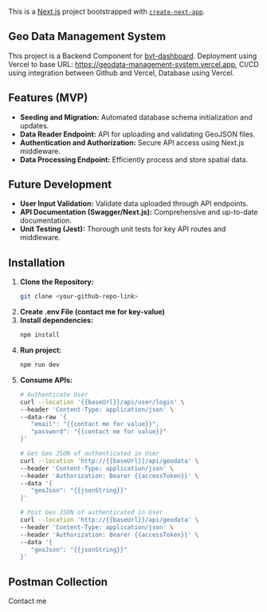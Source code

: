 This is a [Next.js](https://nextjs.org/) project bootstrapped with [`create-next-app`](https://github.com/vercel/next.js/tree/canary/packages/create-next-app).

## Geo Data Management System
This project is a Backend Component for [bvt-dashboard](https://github.com/azurein/bvt-dashboard). Deployment using Vercel to base URL: https://geodata-management-system.vercel.app, CI/CD using integration between Github and Vercel, Database using Vercel.

## Features (MVP)
- **Seeding and Migration:** Automated database schema initialization and updates.
- **Data Reader Endpoint:** API for uploading and validating GeoJSON files.
- **Authentication and Authorization:** Secure API access using Next.js middleware.
- **Data Processing Endpoint:** Efficiently process and store spatial data.

## Future Development
- **User Input Validation:** Validate data uploaded through API endpoints.
- **API Documentation (Swagger/Next.js):** Comprehensive and up-to-date documentation.
- **Unit Testing (Jest):** Thorough unit tests for key API routes and middleware.

## Installation
1. **Clone the Repository:**
   ```bash
   git clone <your-github-repo-link>
1. **Create .env File (contact me for key-value)**
1. **Install dependencies:**
   ```bash
   npm install
1. **Run project:**
   ```bash
   npm run dev
1. **Consume APIs:**
   ```bash
   # Authenticate User
   curl --location '{{baseUrl}}/api/user/login' \
   --header 'Content-Type: application/json' \
   --data-raw '{
      "email": "{{contact me for value}}",
      "password": "{{contact me for value}}"
   }'

   # Get Geo JSON of authenticated in User
   curl --location 'http://{{baseUrl}}/api/geodata' \
   --header 'Content-Type: application/json' \
   --header 'Authorization: Bearer {{accessToken}}' \
   --data '{
      "geoJson": "{{jsonString}}"
   }'

   # Post Geo JSON of authenticated in User
   curl --location 'http://{{baseUrl}}/api/geodata' \
   --header 'Content-Type: application/json' \
   --header 'Authorization: Bearer {{accessToken}}' \
   --data '{
      "geoJson": "{{jsonString}}"
   }'

## Postman Collection
Contact me
